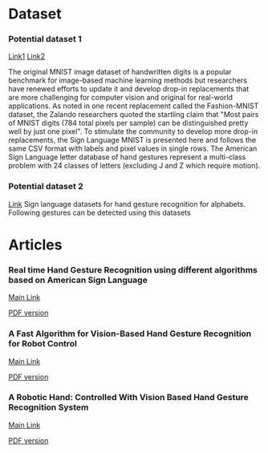 # Dataset
### Potential dataset 1
[Link1](https://www.kaggle.com/datasets/datamunge/sign-language-mnist)
[Link2](https://www.kaggle.com/code/ranjeetjain3/deep-learning-using-sign-langugage)

The original MNIST image dataset of handwritten digits is a popular benchmark for image-based machine learning methods but researchers have renewed efforts to update it and develop drop-in replacements that are more challenging for computer vision and original for real-world applications. As noted in one recent replacement called the Fashion-MNIST dataset, the Zalando researchers quoted the startling claim that "Most pairs of MNIST digits (784 total pixels per sample) can be distinguished pretty well by just one pixel". To stimulate the community to develop more drop-in replacements, the Sign Language MNIST is presented here and follows the same CSV format with labels and pixel values in single rows. The American Sign Language letter database of hand gestures represent a multi-class problem with 24 classes of letters (excluding J and Z which require motion).

### Potential dataset 2
[Link](https://www.kaggle.com/datasets/muhammadkhalid/sign-language-for-alphabets)
Sign language datasets for hand gesture recognition for alphabets. Following gestures can be detected using this datasets


# Articles

### Real time Hand Gesture Recognition using different algorithms based on American Sign Language
[Main Link](https://ieeexplore.ieee.org/document/7890854)

[PDF version](https://ieeexplore.ieee.org/stamp/stamp.jsp?tp=&arnumber=7890854)


### A Fast Algorithm for Vision-Based Hand Gesture Recognition for Robot Control
[Main Link](https://ieeexplore.ieee.org/document/1659822)

[PDF version](https://ieeexplore.ieee.org/stamp/stamp.jsp?tp=&arnumber=1659822)

### A Robotic Hand: Controlled With Vision Based Hand Gesture Recognition System
[Main Link](https://ieeexplore.ieee.org/document/9528192)

[PDF version](https://ieeexplore.ieee.org/stamp/stamp.jsp?tp=&arnumber=9528192)
